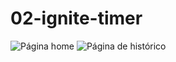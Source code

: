 # 02-ignite-timer

<img src="https://imgur.com/nf02vCz.png" alt="Página home" >
<img src="https://imgur.com/EuEGseG.png" alt="Página de histórico" >


